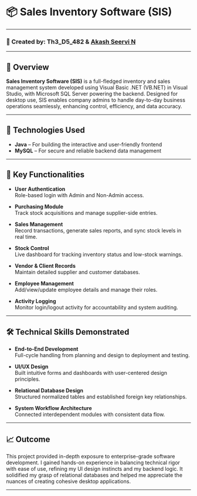 # 📦 Sales Inventory Software (SIS)

---

### 👤 Created by: Th3_D5_482 & [Akash Seervi N](https://github.com/AkashSeervi2003)

---

## 📘 Overview

**Sales Inventory Software (SIS)** is a full-fledged inventory and sales management system developed using Visual Basic .NET (VB.NET) in Visual Studio, with Microsoft SQL Server powering the backend. Designed for desktop use, SIS enables company admins to handle day-to-day business operations seamlessly, enhancing control, efficiency, and data accuracy.

---
## 🧰 Technologies Used  
- **Java** – For building the interactive and user-friendly frontend  
- **MySQL** – For secure and reliable backend data management

---

## 🔧 Key Functionalities

- **User Authentication**  
  Role-based login with Admin and Non-Admin access.

- **Purchasing Module**  
  Track stock acquisitions and manage supplier-side entries.

- **Sales Management**  
  Record transactions, generate sales reports, and sync stock levels in real time.

- **Stock Control**  
  Live dashboard for tracking inventory status and low-stock warnings.

- **Vendor & Client Records**  
  Maintain detailed supplier and customer databases.

- **Employee Management**  
  Add/view/update employee details and manage their roles.

- **Activity Logging**  
  Monitor login/logout activity for accountability and system auditing.

---

## 🛠 Technical Skills Demonstrated

- **End-to-End Development**  
  Full-cycle handling from planning and design to deployment and testing.

- **UI/UX Design**  
  Built intuitive forms and dashboards with user-centered design principles.

- **Relational Database Design**  
  Structured normalized tables and established foreign key relationships.

- **System Workflow Architecture**  
  Connected interdependent modules with consistent data flow.

---

## 📈 Outcome

This project provided in-depth exposure to enterprise-grade software development. I gained hands-on experience in balancing technical rigor with ease of use, refining my UI design instincts and my backend logic. It solidified my grasp of relational databases and helped me appreciate the nuances of creating cohesive desktop applications.

---
